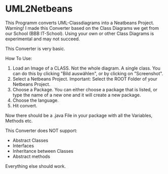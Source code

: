 # UML2Netbeans

This Programm converts UML-Classdiagrams into a Neatbeans Project. 
Warning! I made this Converter based on the Class Diagrams we get from our School (BBB IT-School). Using your own or other Class Diagrams is experimental and may not succeed.

This Converter is very basic.

How To Use:
1. Load an Image of a CLASS. Not the whole diagram. A single class. You can do this by clicking "Bild auswählen", or by clicking on "Screenshot".
2. Select a Netbeans Project. Important: Select the ROOT Folder of your Netbeans Project.
3. Choose a Package. You can either choose a package that is listed, or type the name of a new one and it will create a new package.
4. Choose the language.
5. Hit convert.

Now there should be a .java File in your package with all the Variables, Methods etc.


This Converter does NOT support:
- Abstract Classes
- Interfaces
- Inheritance between Classes
- Abstract methods

Everything else should work.
